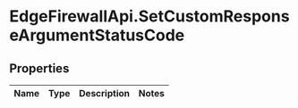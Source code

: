 # EdgeFirewallApi.SetCustomResponseArgumentStatusCode

## Properties

Name | Type | Description | Notes
------------ | ------------- | ------------- | -------------


